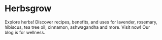 # Herbsgrow
Explore herbs! Discover recipes, benefits, and uses for lavender, rosemary, hibiscus, tea tree oil, cinnamon, ashwagandha and more. Visit now! Our blog is for wellness.
